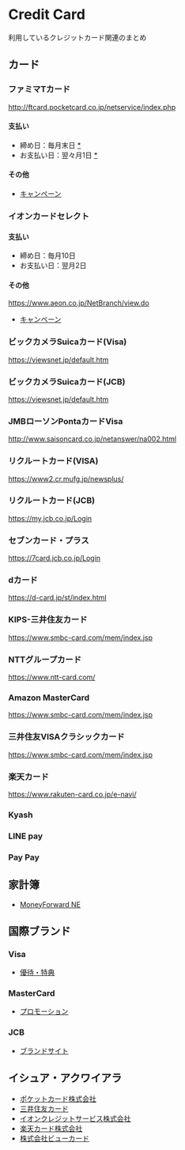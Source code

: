 # Credit Card

利用しているクレジットカード関連のまとめ

## カード

### ファミマTカード
<http://ftcard.pocketcard.co.jp/netservice/index.php>

#### 支払い
- 締め日：毎月末日 [*](https://faq.pocketcard.co.jp/faq/show/1439)
- お支払い日：翌々月1日 [*](https://faq.pocketcard.co.jp/faq/show/1439)

#### その他
- [キャンペーン](https://ftcard.pocketcard.co.jp/campaign/)

### イオンカードセレクト

#### 支払い
- 締め日：毎月10日
- お支払い日：翌月2日

#### その他
<https://www.aeon.co.jp/NetBranch/view.do>
- [キャンペーン](http://www.aeon.co.jp/campaign/member.html)

### ビックカメラSuicaカード(Visa)
https://viewsnet.jp/default.htm

### ビックカメラSuicaカード(JCB)
https://viewsnet.jp/default.htm

### JMBローソンPontaカードVisa
http://www.saisoncard.co.jp/netanswer/na002.html

### リクルートカード(VISA)
https://www2.cr.mufg.jp/newsplus/

### リクルートカード(JCB)
https://my.jcb.co.jp/Login

### セブンカード・プラス
https://7card.jcb.co.jp/Login

### dカード
https://d-card.jp/st/index.html

### KIPS-三井住友カード
https://www.smbc-card.com/mem/index.jsp

### NTTグループカード
https://www.ntt-card.com/

### Amazon MasterCard
https://www.smbc-card.com/mem/index.jsp

### 三井住友VISAクラシックカード
https://www.smbc-card.com/mem/index.jsp

### 楽天カード
https://www.rakuten-card.co.jp/e-navi/

### Kyash

### LINE pay

### Pay Pay

## 家計簿
- [MoneyForward NE](https://moneyforward.com/)

## 国際ブランド

### Visa
- [優待・特典](https://www.visa.co.jp/pay-with-visa/visa-offers-and-perks.html)

### MasterCard
- [プロモーション](https://www1.mastercard.com/content/moments/japan/ja/campaigns.html)

### JCB
- [ブランドサイト](https://www.jcb.jp/index.html)

## イシュア・アクワイアラ
- [ポケットカード株式会社](https://www.pocketcard.co.jp/)
- [三井住友カード](https://www.smbc-card.com/index.jsp)
- [イオンクレジットサービス株式会社](http://www.aeoncredit.co.jp/acs/index.html)
- [楽天カード株式会社](https://www.rakuten-card.co.jp/)
- [株式会社ビューカード](http://www.viewcard.co.jp/)
